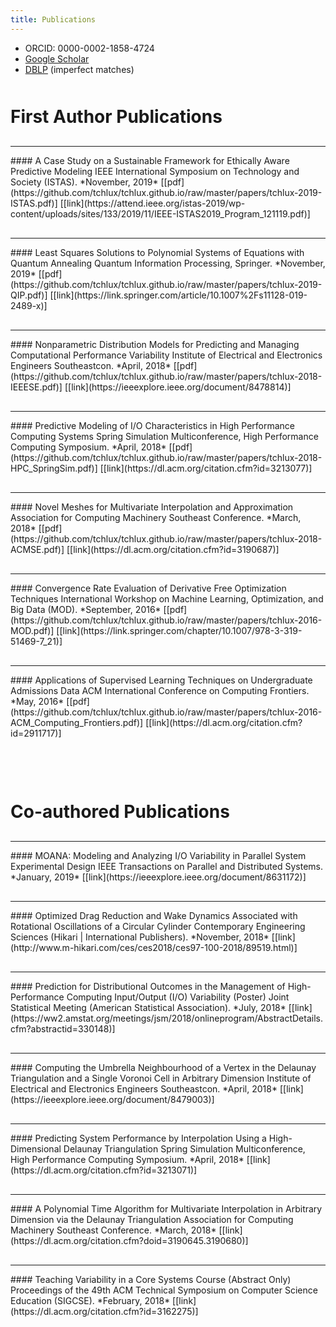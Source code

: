 ```yaml
---
title: Publications
---
```


<style type="text/css">
  hr { margin-top: 30px }
</style>

- ORCID: 0000-0002-1858-4724
- [Google Scholar](https://scholar.google.com/citations?user=wamfO3sAAAAJ&hl=en)
- [DBLP](https://dblp.org/pers/hd/l/Lux:Thomas) (imperfect matches)

<p style="margin-bottom:50px;"></p>

# First Author Publications

<hr>
#### A Case Study on a Sustainable Framework for Ethically Aware Predictive Modeling
IEEE International Symposium on Technology and Society (ISTAS). *November, 2019* [[pdf](https://github.com/tchlux/tchlux.github.io/raw/master/papers/tchlux-2019-ISTAS.pdf)] [[link](https://attend.ieee.org/istas-2019/wp-content/uploads/sites/133/2019/11/IEEE-ISTAS2019_Program_121119.pdf)]

<hr>
#### Least Squares Solutions to Polynomial Systems of Equations with Quantum Annealing
Quantum Information Processing, Springer. *November, 2019* [[pdf](https://github.com/tchlux/tchlux.github.io/raw/master/papers/tchlux-2019-QIP.pdf)] [[link](https://link.springer.com/article/10.1007%2Fs11128-019-2489-x)]

<hr>
#### Nonparametric Distribution Models for Predicting and Managing Computational Performance Variability
Institute of Electrical and Electronics Engineers Southeastcon. *April, 2018* [[pdf](https://github.com/tchlux/tchlux.github.io/raw/master/papers/tchlux-2018-IEEESE.pdf)] [[link](https://ieeexplore.ieee.org/document/8478814)]

<hr>
#### Predictive Modeling of I/O Characteristics in High Performance Computing Systems
Spring Simulation Multiconference, High Performance Computing Symposium. *April, 2018* [[pdf](https://github.com/tchlux/tchlux.github.io/raw/master/papers/tchlux-2018-HPC_SpringSim.pdf)] [[link](https://dl.acm.org/citation.cfm?id=3213077)]

<hr>
#### Novel Meshes for Multivariate Interpolation and Approximation
Association for Computing Machinery Southeast Conference. *March, 2018* [[pdf](https://github.com/tchlux/tchlux.github.io/raw/master/papers/tchlux-2018-ACMSE.pdf)] [[link](https://dl.acm.org/citation.cfm?id=3190687)]

<hr>
#### Convergence Rate Evaluation of Derivative Free Optimization Techniques
International Workshop on Machine Learning, Optimization, and Big Data (MOD). *September, 2016* [[pdf](https://github.com/tchlux/tchlux.github.io/raw/master/papers/tchlux-2016-MOD.pdf)] [[link](https://link.springer.com/chapter/10.1007/978-3-319-51469-7_21)]

<hr>
#### Applications of Supervised Learning Techniques on Undergraduate Admissions Data 
ACM International Conference on Computing Frontiers. *May, 2016* [[pdf](https://github.com/tchlux/tchlux.github.io/raw/master/papers/tchlux-2016-ACM_Computing_Frontiers.pdf)] [[link](https://dl.acm.org/citation.cfm?id=2911717)]



<p style="margin-bottom:100px;"></p>

# Co-authored Publications

<hr>
#### MOANA: Modeling and Analyzing I/O Variability in Parallel System Experimental Design
IEEE Transactions on Parallel and Distributed Systems. *January, 2019* [[link](https://ieeexplore.ieee.org/document/8631172)]

<hr>
#### Optimized Drag Reduction and Wake Dynamics Associated with Rotational Oscillations of a Circular Cylinder
Contemporary Engineering Sciences (Hikari | International Publishers). *November, 2018* [[link](http://www.m-hikari.com/ces/ces2018/ces97-100-2018/89519.html)]

<hr>
#### Prediction for Distributional Outcomes in the Management of High-Performance Computing Input/Output (I/O) Variability (Poster)
Joint Statistical Meeting (American Statistical Association). *July, 2018* [[link](https://ww2.amstat.org/meetings/jsm/2018/onlineprogram/AbstractDetails.cfm?abstractid=330148)]

<hr>
#### Computing the Umbrella Neighbourhood of a Vertex in the Delaunay Triangulation and a Single Voronoi Cell in Arbitrary Dimension
Institute of Electrical and Electronics Engineers Southeastcon. *April, 2018* [[link](https://ieeexplore.ieee.org/document/8479003)]

<hr>
#### Predicting System Performance by Interpolation Using a High-Dimensional Delaunay Triangulation
Spring Simulation Multiconference, High Performance Computing Symposium. *April, 2018* [[link](https://dl.acm.org/citation.cfm?id=3213071)]

<hr>
#### A Polynomial Time Algorithm for Multivariate Interpolation in Arbitrary Dimension via the Delaunay Triangulation
Association for Computing Machinery Southeast Conference. *March, 2018* [[link](https://dl.acm.org/citation.cfm?doid=3190645.3190680)]

<hr>
#### Teaching Variability in a Core Systems Course (Abstract Only)
Proceedings of the 49th ACM Technical Symposium on Computer Science Education (SIGCSE). *February, 2018* [[link](https://dl.acm.org/citation.cfm?id=3162275)]
